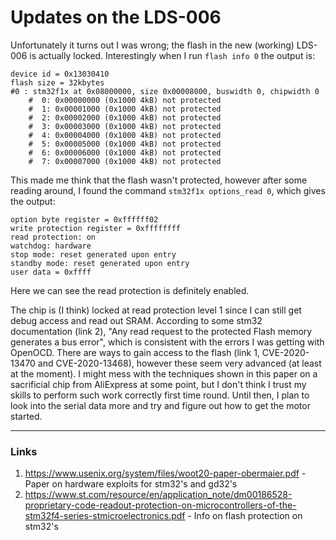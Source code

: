 # Updates on the LDS-006
Unfortunately it turns out I was wrong; the flash in the new (working) LDS-006 is actually locked. Interestingly when I run `flash info 0` the output is:

```
device id = 0x13030410
flash size = 32kbytes
#0 : stm32f1x at 0x08000000, size 0x00008000, buswidth 0, chipwidth 0
	#  0: 0x00000000 (0x1000 4kB) not protected
	#  1: 0x00001000 (0x1000 4kB) not protected
	#  2: 0x00002000 (0x1000 4kB) not protected
	#  3: 0x00003000 (0x1000 4kB) not protected
	#  4: 0x00004000 (0x1000 4kB) not protected
	#  5: 0x00005000 (0x1000 4kB) not protected
	#  6: 0x00006000 (0x1000 4kB) not protected
	#  7: 0x00007000 (0x1000 4kB) not protected
```
This made me think that the flash wasn't protected, however after some reading around, I found the command `stm32f1x options_read 0`, which gives the output:
```
option byte register = 0xffffff02
write protection register = 0xffffffff
read protection: on
watchdog: hardware
stop mode: reset generated upon entry
standby mode: reset generated upon entry
user data = 0xffff
```
Here we can see the read protection is definitely enabled.

The chip is (I think) locked at read protection level 1 since I can still get debug access and read out SRAM. According to some stm32 documentation (link 2), "Any read request to the protected Flash memory generates a bus error", which is consistent with the errors I was getting with OpenOCD. There are ways to gain access to the flash (link 1, CVE-2020-13470 and 
CVE-2020-13468), however these seem very advanced (at least at the moment). I might mess with the techniques shown in this paper on a sacrificial chip from AliExpress at some point, but I don't think I trust my skills to perform such work correctly first time round. Until then, I plan to look into the serial data more and try and figure out how to get the motor started.

___

### Links
1. <https://www.usenix.org/system/files/woot20-paper-obermaier.pdf> - Paper on hardware exploits for stm32's and gd32's
2. <https://www.st.com/resource/en/application_note/dm00186528-proprietary-code-readout-protection-on-microcontrollers-of-the-stm32f4-series-stmicroelectronics.pdf> - Info on flash protection on stm32's